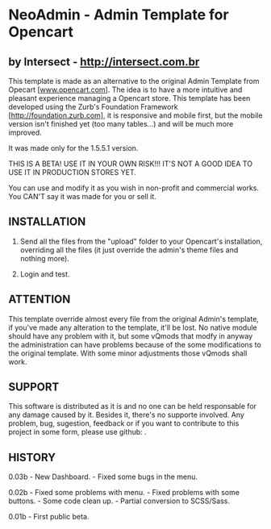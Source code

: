 
# NeoAdmin - Admin Template for Opencart
## by Intersect - http://intersect.com.br

This template is made as an alternative to the original Admin Template from Opecart [www.opencart.com].
The idea is to have a more intuitive and pleasant experience managing a Opencart store.
This template has been developed using the Zurb's Foundation Framework [http://foundation.zurb.com], it is responsive and mobile first, but the mobile version isn't finished yet (too many tables...) and will be much more improved.

It was made only for the 1.5.5.1 version.

THIS IS A BETA! USE IT IN YOUR OWN RISK!!! IT'S NOT A GOOD IDEA TO USE IT IN PRODUCTION STORES YET.

You can use and modify it as you wish in non-profit and commercial works. You CAN'T say it was made for you or sell it.

## INSTALLATION

1. Send all the files from the "upload" folder to your Opencart's installation, overriding all the files (it just override the admin's theme files and nothing more).

2. Login and test.

## ATTENTION

This template override almost every file from the original Admin's template, if you've made any alteration to the template, it'll be lost. No native module should have any problem with it, but some vQmods that modfy in anyway the administration can have problems because of the some modifications to the original template.
With some minor adjustments those vQmods shall work.

## SUPPORT

This software is distributed as it is and no one can be held responsable for any damage caused by it. Besides it, there's no supporte involved.
Any problem, bug, sugestion, feedback or if you want to contribute to this project in some form, please use github: .


## HISTORY

0.03b - New Dashboard.
	  - Fixed some bugs in the menu.

0.02b - Fixed some problems with menu.
      - Fixed problems with some buttons.
      - Some code clean up.
      - Partial conversion to SCSS/Sass.

0.01b - First public beta.